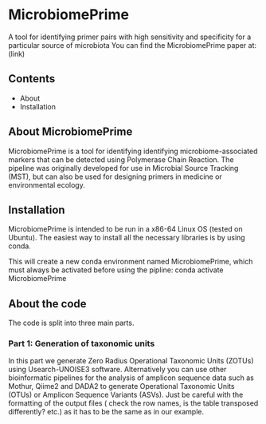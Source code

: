 # MicrobiomePrime
A tool for identifying primer pairs with high sensitivity and specificity for a particular source of microbiota
You can find the MicrobiomePrime paper at: (link)

## Contents
- About
- Installation

## About MicrobiomePrime
MicrobiomePrime is a tool for identifying identifying microbiome-associated markers that can be detected using Polymerase Chain Reaction.
The pipeline was originally developed for use in Microbial Source Tracking (MST), but can also be used for designing primers in medicine or environmental ecology.

## Installation
MicrobiomePrime is intended to be run in a x86-64 Linux OS (tested on Ubuntu). The easiest way to install all the necessary libraries is by using conda. 

This will create a new conda environment named MicrobiomePrime, which must always be activated before using the pipline:
conda activate MicrobiomePrime

## About the code
The code is split into three main parts.

### Part 1: Generation of taxonomic units
In this part we generate Zero Radius Operational Taxonomic Units (ZOTUs) using Usearch-UNOISE3 software. Alternatively you can use other bioinformatic pipelines for the analysis of amplicon sequence data such as Mothur, Qiime2 and DADA2 to generate Operational Taxonomic Units (OTUs) or Amplicon Sequence Variants (ASVs). Just be careful with the formatting of the output files ( check the row names, is the table transposed differently? etc.) as it has to be the same as in our example.

